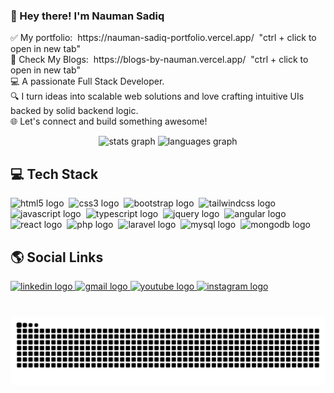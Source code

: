 <h3 align="left">👋 Hey there! I'm Nauman Sadiq</h3>
<p align="left">
✅ My portfolio:&nbsp; https://nauman-sadiq-portfolio.vercel.app/ &nbsp;"ctrl + click to open in new tab" <br>
📝 Check My Blogs:&nbsp; https://blogs-by-nauman.vercel.app/ &nbsp;"ctrl + click to open in new tab" <br>
💻 A passionate Full Stack Developer. <br>
🔍 I turn ideas into scalable web solutions and love crafting intuitive UIs backed by solid backend logic.<br>
🌐 Let's connect and build something awesome!
</p>

<div align="center">
  <img src="https://github-readme-stats.vercel.app/api?username=NaumanSadiq&hide_title=false&hide_rank=false&show_icons=true&include_all_commits=true&count_private=true&disable_animations=false&theme=dracula&locale=en&hide_border=false" height="150" alt="stats graph"  />
  <img src="https://github-readme-stats.vercel.app/api/top-langs?username=NaumanSadiq&locale=en&hide_title=false&layout=compact&card_width=320&langs_count=5&theme=dracula&hide_border=false" height="150" alt="languages graph"  />
</div>

<h2 align="left">💻 Tech Stack</h2>
<p align="left">
  <img src="https://cdn.jsdelivr.net/gh/devicons/devicon/icons/html5/html5-original.svg" width="30" alt="html5 logo" />&nbsp;
  <img src="https://cdn.jsdelivr.net/gh/devicons/devicon/icons/css3/css3-original.svg" width="30" alt="css3 logo" />&nbsp;
  <img src="https://cdn.jsdelivr.net/gh/devicons/devicon/icons/bootstrap/bootstrap-original.svg" width="30" alt="bootstrap logo" />&nbsp;
  <img src="https://cdn.jsdelivr.net/gh/devicons/devicon/icons/tailwindcss/tailwindcss-original-wordmark.svg" width="30" alt="tailwindcss logo" />&nbsp;
  <img src="https://cdn.jsdelivr.net/gh/devicons/devicon/icons/javascript/javascript-original.svg" width="30" alt="javascript logo" />&nbsp;
  <img src="https://cdn.jsdelivr.net/gh/devicons/devicon/icons/typescript/typescript-original.svg" width="30" alt="typescript logo" />&nbsp;
  <img src="https://cdn.jsdelivr.net/gh/devicons/devicon/icons/jquery/jquery-original.svg" width="30" alt="jquery logo" />&nbsp;
  <img src="https://cdn.jsdelivr.net/gh/devicons/devicon/icons/angularjs/angularjs-original.svg" width="30" alt="angular logo" />&nbsp;
  <img src="https://cdn.jsdelivr.net/gh/devicons/devicon/icons/react/react-original.svg" width="30" alt="react logo" />&nbsp;
  <img src="https://cdn.jsdelivr.net/gh/devicons/devicon/icons/php/php-original.svg" width="30" alt="php logo" />&nbsp;
  <img src="https://cdn.jsdelivr.net/gh/devicons/devicon/icons/laravel/laravel-original.svg" width="30" alt="laravel logo" />&nbsp;
  <img src="https://cdn.jsdelivr.net/gh/devicons/devicon/icons/mysql/mysql-original.svg" width="30" alt="mysql logo" />&nbsp;
  <img src="https://cdn.jsdelivr.net/gh/devicons/devicon/icons/mongodb/mongodb-original.svg" width="30" alt="mongodb logo" />
</p>


<h2 align="left">🌎 Social Links</h2>

<div align="left">
  <a href="https://www.linkedin.com/in/nauman-sadiq-03258a1b1/" target="_blank">
    <img src="https://img.shields.io/static/v1?message=LinkedIn&logo=linkedin&label=&color=0077B5&logoColor=white&labelColor=&style=for-the-badge" height="35" alt="linkedin logo"  />
  </a>
  <a href="invisibleeye98@gmail.com" target="_blank">
    <img src="https://img.shields.io/static/v1?message=Gmail&logo=gmail&label=&color=D14836&logoColor=white&labelColor=&style=for-the-badge" height="35" alt="gmail logo"  />
  </a>
  <a href="https://www.youtube.com/@invisibleeye98" target="_blank">
    <img src="https://img.shields.io/static/v1?message=Youtube&logo=youtube&label=&color=FF0000&logoColor=white&labelColor=&style=for-the-badge" height="35" alt="youtube logo"  />
  </a>
  <a href="https://www.instagram.com/naumansadiqq?igsh=Z24ydnEwMmNmZWhw&utm_source=qr" target="_blank">
    <img src="https://img.shields.io/static/v1?message=Instagram&logo=instagram&label=&color=E4405F&logoColor=white&labelColor=&style=for-the-badge" height="35" alt="instagram logo"  />
  </a>
</div>

###

<br clear="both">

<img src="https://raw.githubusercontent.com/NaumanSadiq/NaumanSadiq/output/github-snake-dark.svg" alt="Snake animation dark mode" />

